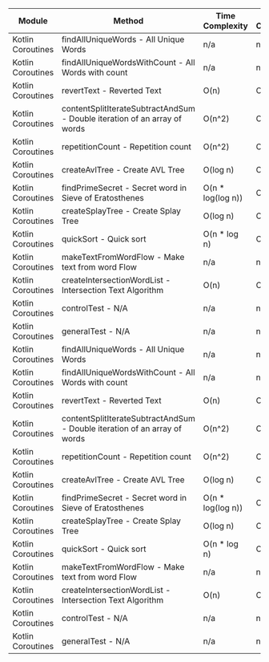 | Module | Method | Time Complexity | Space Complexity | Repetitions | Measured Duration | Machine |
|---|---|---|---|---|---|---|
| Kotlin Coroutines | findAllUniqueWords - All Unique Words | n/a | n/a | 10000 | 2358 | Prototype |
| Kotlin Coroutines | findAllUniqueWordsWithCount - All Words with count | n/a | n/a | 10000 | 1577 | Prototype |
| Kotlin Coroutines | revertText - Reverted Text | O(n) | O(1) | 10000 | 418 | Prototype |
| Kotlin Coroutines | contentSplitIterateSubtractAndSum - Double iteration of an array of words | O(n^2) | O(1) | 10000 | 1860 | Prototype |
| Kotlin Coroutines | repetitionCount - Repetition count | O(n^2) | O(n) | 10000 | 1859 | Prototype |
| Kotlin Coroutines | createAvlTree - Create AVL Tree | O(log n) | O(n) | 10000 | 274 | Prototype |
| Kotlin Coroutines | findPrimeSecret - Secret word in Sieve of Eratosthenes | O(n * log(log n)) | O(n) | 10000 | 549 | Prototype |
| Kotlin Coroutines | createSplayTree - Create Splay Tree | O(log n) | O(n) | 10000 | 762 | Prototype |
| Kotlin Coroutines | quickSort - Quick sort | O(n * log n) | O(log n) | 10000 | 3674 | Prototype |
| Kotlin Coroutines | makeTextFromWordFlow - Make text from word Flow | n/a | n/a | 10000 | 1189 | Prototype |
| Kotlin Coroutines | createIntersectionWordList - Intersection Text Algorithm | O(n) | O(n) | 10000 | 903 | Prototype |
| Kotlin Coroutines | controlTest - N/A | n/a | n/a | 10000 | 653 | Prototype |
| Kotlin Coroutines | generalTest - N/A | n/a | n/a | 10000 | 166 | Prototype |
| Kotlin Coroutines | findAllUniqueWords - All Unique Words | n/a | n/a | 10000 | 5977 | Prototype |
| Kotlin Coroutines | findAllUniqueWordsWithCount - All Words with count | n/a | n/a | 10000 | 3877 | Prototype |
| Kotlin Coroutines | revertText - Reverted Text | O(n) | O(1) | 10000 | 840 | Prototype |
| Kotlin Coroutines | contentSplitIterateSubtractAndSum - Double iteration of an array of words | O(n^2) | O(1) | 10000 | 1915 | Prototype |
| Kotlin Coroutines | repetitionCount - Repetition count | O(n^2) | O(n) | 10000 | 1899 | Prototype |
| Kotlin Coroutines | createAvlTree - Create AVL Tree | O(log n) | O(n) | 10000 | 787 | Prototype |
| Kotlin Coroutines | findPrimeSecret - Secret word in Sieve of Eratosthenes | O(n * log(log n)) | O(n) | 10000 | 2049 | Prototype |
| Kotlin Coroutines | createSplayTree - Create Splay Tree | O(log n) | O(n) | 10000 | 895 | Prototype |
| Kotlin Coroutines | quickSort - Quick sort | O(n * log n) | O(log n) | 10000 | 5621 | Prototype |
| Kotlin Coroutines | makeTextFromWordFlow - Make text from word Flow | n/a | n/a | 10000 | 1047 | Prototype |
| Kotlin Coroutines | createIntersectionWordList - Intersection Text Algorithm | O(n) | O(n) | 10000 | 910 | Prototype |
| Kotlin Coroutines | controlTest - N/A | n/a | n/a | 10000 | 957 | Prototype |
| Kotlin Coroutines | generalTest - N/A | n/a | n/a | 10000 | 382 | Prototype |
